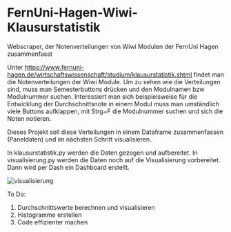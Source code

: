 # FernUni-Hagen-Wiwi-Klausurstatistik
Webscraper, der Notenverteilungen von Wiwi Modulen der FernUni Hagen zusammenfasst

Unter https://www.fernuni-hagen.de/wirtschaftswissenschaft/studium/klausurstatistik.shtml findet man die Notenverteilungen der Wiwi Module.
Um zu sehen wie die Verteilungen sind, muss man Semesterbuttons drücken und den Modulnamen bzw Modulnummer suchen. Interessiert man sich beispielsweise für die
Entwicklung der Durchschnittsnote in einem Modul muss man umständlich viele Buttons aufklappen, mit Strg+F die Modulnummer suchen und sich die Noten 
notieren.

Dieses Projekt soll diese Verteilungen in einem Dataframe zusammenfassen (Paneldaten) und im nächsten Schritt visualisieren.

In klausurstatistik.py werden die Daten gezogen und aufbereitet.
In visualisierung.py werden die Daten noch auf die Visualisierung vorbereitet. Dann wird per Dash ein Dashboard erstellt.

![visualisierung](https://user-images.githubusercontent.com/106337257/202548421-df181949-129d-4ff1-aeca-3e9781c32ad2.PNG)


To Do:
1. Durchschnittswerte berechnen und visualisieren
2. Histogramme erstellen
3. Code effizienter machen
